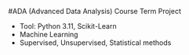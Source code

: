 #ADA (Advanced Data Analysis) Course Term Project

- Tool: Python 3.11, Scikit-Learn
- Machine Learning
- Supervised, Unsupervised, Statistical methods 

